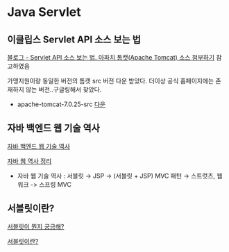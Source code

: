# Java Servlet

## 이클립스 Servlet API 소스 보는 법

[블로그 - Servlet API 소스 보는 법. 아파치 톰캣(Apache  Tomcat) 소스 첨부하기](https://dololak.tistory.com/499) 참고하였음

가맹지원이랑 동일한 버전의 톰캣 src 버전 다운 받았다. 더이상 공식 홈페이지에는 존재하지 않는 버전..구글링해서 찾았다.

- apache-tomcat-7.0.25-src [다운](https://src.fedoraproject.org/lookaside/pkgs/tomcat/apache-tomcat-7.0.25-src.tar.gz/md5/12ebfd86a071184baac453eaf7c2a760/)


## 자바 백엔드 웹 기술 역사

[자바 백엔드 웹 기술 역사](https://dodeon.gitbook.io/study/kimyounghan-spring-mvc/01-web-application/history)  

[자바 웹 역사 정리](https://ws-pace.tistory.com/201)

- 자바 웹 기술 역사 : 서블릿 → JSP → (서블릿 + JSP) MVC 패턴 → 스트럿츠, 웹워크 -> 스프링 MVC


## 서블릿이란? 

[서블릿이 뭔지 궁금해?](https://jh2021.tistory.com/20)

[서블릿이란?](https://mangkyu.tistory.com/14)